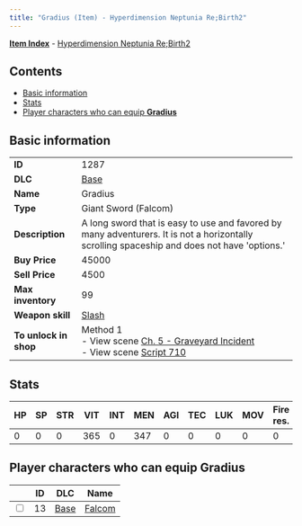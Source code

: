 ```yaml
---
title: "Gradius (Item) - Hyperdimension Neptunia Re;Birth2"
---
```


[**Item Index**](/neptunia/rb2/item/index.html) - [Hyperdimension Neptunia Re;Birth2](/neptunia/rb2)

## Contents

- [Basic information](#basic-information)
- [Stats](#stats)
- [Player characters who can equip **Gradius**](#player-characters-who-can-equip-gradius)

## Basic information

|   |   |
| -- | -- |
| **ID** | 1287 |
| **DLC** | [Base](/neptunia/rb2/dlc/0-base.html) |
| **Name** | Gradius |
| **Type** | Giant Sword (Falcom) |
| **Description** | A long sword that is easy to use and favored by many adventurers. It is not a horizontally scrolling spaceship and does not have 'options.' |
| **Buy Price** | 45000 |
| **Sell Price** | 4500 |
| **Max inventory** | 99 |
| **Weapon skill** | [Slash](/neptunia/rb2/skill/0-1902-slash.html) |
| **To unlock in shop** | Method 1<br />- View scene [Ch. 5 - Graveyard Incident](/neptunia/rb2/scene/0-352-ch-5-graveyard-incident.html)<br />- View scene [Script 710](/neptunia/rb2/scene/0-710-script-710.html) |

## Stats

| HP | SP | STR | VIT | INT | MEN | AGI | TEC | LUK | MOV | Fire res. | Ice res. | Wind res. | Lightning res. |
| -- | -- | --- | --- | --- | --- | --- | --- | --- | --- | --------- | -------- | --------- | -------------- |
| 0 | 0 | 0 | 365 | 0 | 347 | 0 | 0 | 0 | 0 | 0 | 0 | 0 | 0 |

## Player characters who can equip **Gradius**

|    | ID | DLC | Name |
| -- | -- | --- | ---- |
| <input type="checkbox" id="rb2-player-0-13" class="trackbox" /> | 13 | [Base](/neptunia/rb2/dlc/0-base.html) | [Falcom](/neptunia/rb2/player/0-13-falcom.html) |